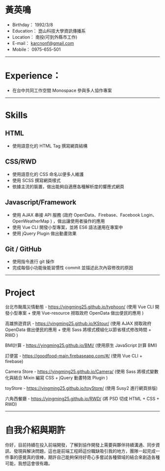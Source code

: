 # 黃英鳴
* Birthday： 1992/3/8
* Education： 崑山科技大學資訊傳播系
* Location： 南投(可到外縣市工作)
* E-mail： karcnonf@gmail.com
* Mobile： 0975-655-501
---
# Experience：

* 在台中共同工作空間 Monospace 參與多人協作專案

- - -
# Skills

## HTML
* 使用語意化的 HTML Tag 撰寫網頁結構

## CSS/RWD
* 使用語意化的 CSS 命名以便多人維護
* 使用 SCSS 撰寫網頁樣式
* 依據主流的裝置，做出能夠自適應各種解析度的響應式網頁


## Javascript/Framework
* 使用 AJAX 串接 API 服務 (政府 OpenData、Firebase、Facebook Login、OpenWeatherMap ) ，做出讓使用者操作的應用
* 使用 Vue CLI 開發小型專案，並將 ES6 語法運用在專案中
* 使用 jQuery Plugin 做出動畫效果


## Git / GitHub
* 使用指令進行 git 操作
* 完成每個小功能後能習慣性 commit 並描述此次內容修改的原因


- - -
# Project



台北市颱風災情動態 - https://yingming25.github.io/typhoon/
(使用 Vue CLI 開發小型專案 + 使用 Vue-resource 撈取政府 OpenData 做出便民的應用 )

高雄旅遊資訊 - https://yingming25.github.io/KStour/
(使用 AJAX 撈取政府 OpenData  做出便民的應用 + 使用 Sass 將樣式模組化以節省樣式修改時間 + RWD )

BMI計算 - https://yingming25.github.io/BMI/
(使用原生 JavaScript 計算 BMI)

訂便當 - https://goodfood-main.firebaseapp.com/#/
(使用 Vue CLI  + firebase)

Camera Store - https://yingming25.github.io/Camera/
(使用 Sass 將樣式變數化與結合 Mixin 編寫 CSS  +   jQuery 動畫特效 Plugin )

toyStore - https://yingming25.github.io/toyStore/
(使用 Susy2 進行網頁排版)

六角西餐廳 - https://yingming25.github.io/RWD/
(將 PSD 切成 HTML + CSS + RWD)

- - -
# 自我介紹與期許

你好，目前持續在投入前端開發，了解到協作開發上需要與夥伴持續溝通、同步資訊、發現與解決問題，這也是前端工程師這份職缺吸引我的地方，團隊一起完成一件事的感覺真的很棒，期許自己能夠保持好奇心多嘗試各種領域的結合來創造各種可能，我想這會很有趣。